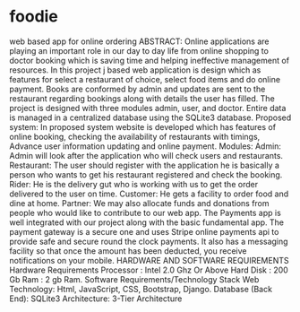 # foodie
web based app for online ordering
ABSTRACT:
Online applications are playing an important role in our day to day life from online shopping to doctor booking which is saving time and helping ineffective management of resources. In this project j based web application is design which as features for select a restaurant of choice, select food items and do online payment. Books are conformed by admin and updates are sent to the restaurant                                                                                                                        regarding bookings along with details the user has filled. The project is designed with three modules admin,                                                                                                                                   user, and doctor. Entire data is managed in a centralized database using the SQLite3 database.
Proposed system:
In proposed system website is developed which has features of                                                                                                                                                                                                                                                                     online booking, checking the availability of restaurants with timings, Advance user information                                                                                                                                                                                                                                                                    updating and online payment.
Modules:
Admin:
Admin will look after the application who will check users and restaurants.
Restaurant:
The user should register with the application he is basically a person who wants to get his restaurant registered
and check the booking.
Rider:
He is the delivery gut who is working with us to get the order delivered to the user on time.
Customer:
He gets a facility to order food and dine at home.
Partner:
We may also allocate funds and donations from people who would like to contribute to our web app.
The Payments app is well integrated with our project along with the basic fundamental app.
The payment gateway is a secure one and uses Stripe online payments api to provide safe and secure round 
the clock payments.
It also has a messaging facility so that once the amount has been deducted, you receive notifications on your mobile.
HARDWARE AND SOFTWARE REQUIREMENTS
Hardware Requirements
Processor : Intel 2.0 Ghz Or Above
Hard Disk : 200 Gb
Ram : 2 gb Ram.
Software Requirements/Technology Stack
Web Technology: Html, JavaScript, CSS, Bootstrap, Django.
Database (Back End): SQLite3
Architecture: 3-Tier Architecture

